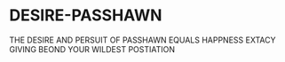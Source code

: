 # DESIRE-PASSHAWN
THE DESIRE AND PERSUIT OF PASSHAWN EQUALS HAPPNESS EXTACY GIVING BEOND YOUR WILDEST POSTIATION 
